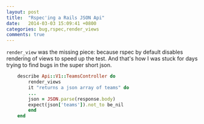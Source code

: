 ```yaml
---
layout: post
title:  "Rspec'ing a Rails JSON Api"
date:   2014-03-03 15:09:41 +0800
categories: bug,rspec,render_views
comments: true
---
```

`render_view` was the missing piece:
because rspec by default disables rendering of views to speed up the test. And that's how I was stuck for days trying to find bugs in the super short json.

```ruby
    describe Api::V1::TeamsController do
		render_views
		it "returns a json array of teams" do
		...
        json = JSON.parse(response.body)
        expect(json['teams']).not_to be_nil
        end
    end
```


